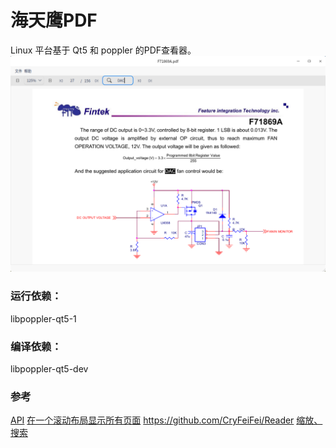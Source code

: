 # 海天鹰PDF
Linux 平台基于 Qt5 和 poppler 的PDF查看器。
![alt](preview.png)

### 运行依赖：
libpoppler-qt5-1

### 编译依赖：
libpoppler-qt5-dev

### 参考
[API](https://poppler.freedesktop.org/api/qt5/index.html)
[在一个滚动布局显示所有页面](https://blog.csdn.net/yinyuchen1/article/details/77979965)
https://github.com/CryFeiFei/Reader
[缩放、搜索](https://doc.qt.io/archives/qq/qq27-poppler.html)